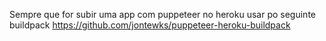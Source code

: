 Sempre que for subir uma app com puppeteer no heroku usar po seguinte buildpack https://github.com/jontewks/puppeteer-heroku-buildpack